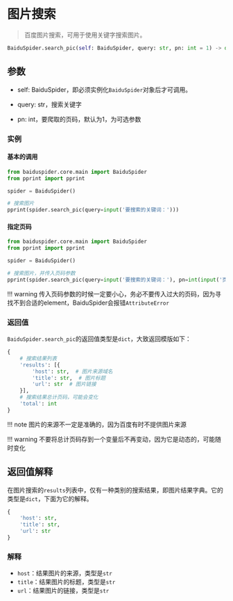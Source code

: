 # 图片搜索

> 百度图片搜索，可用于使用关键字搜索图片。

```python
BaiduSpider.search_pic(self: BaiduSpider, query: str, pn: int = 1) -> dict
```

## 参数

- self: BaiduSpider，即必须实例化`BaiduSpider`对象后才可调用。

- query: str，搜索关键字

- pn: int，要爬取的页码，默认为1，为可选参数

### 实例

#### 基本的调用

```python
from baiduspider.core.main import BaiduSpider
from pprint import pprint

spider = BaiduSpider()

# 搜索图片
pprint(spider.search_pic(query=input('要搜索的关键词：')))
```

#### 指定页码

```python
from baiduspider.core.main import BaiduSpider
from pprint import pprint

spider = BaiduSpider()

# 搜索图片，并传入页码参数
pprint(spider.search_pic(query=input('要搜索的关键词：'), pn=int(input('页码：'))))
```

!!! warning
    传入页码参数的时候一定要小心，务必不要传入过大的页码，因为寻找不到合适的element，BaiduSpider会报错`AttributeError`

### 返回值

`BaiduSpider.search_pic`的返回值类型是`dict`，大致返回模版如下：

```python
{
    # 搜索结果列表
    'results': [{
        'host': str,  # 图片来源域名
        'title': str,  # 图片标题
        'url': str  # 图片链接
    }],
    # 搜索结果总计页码，可能会变化
    'total': int
}
```

!!! note
    图片的来源不一定是准确的，因为百度有时不提供图片来源

!!! warning
    不要将总计页码存到一个变量后不再变动，因为它是动态的，可能随时变化


## 返回值解释

在图片搜索的`results`列表中，仅有一种类别的搜索结果，即图片结果字典。它的类型是`dict`，下面为它的解释。

```python
{
    'host': str,
    'title': str,
    'url': str
}
```

### 解释

- `host`：结果图片的来源，类型是`str`
- `title`：结果图片的标题，类型是`str`
- `url`：结果图片的链接，类型是`str`
